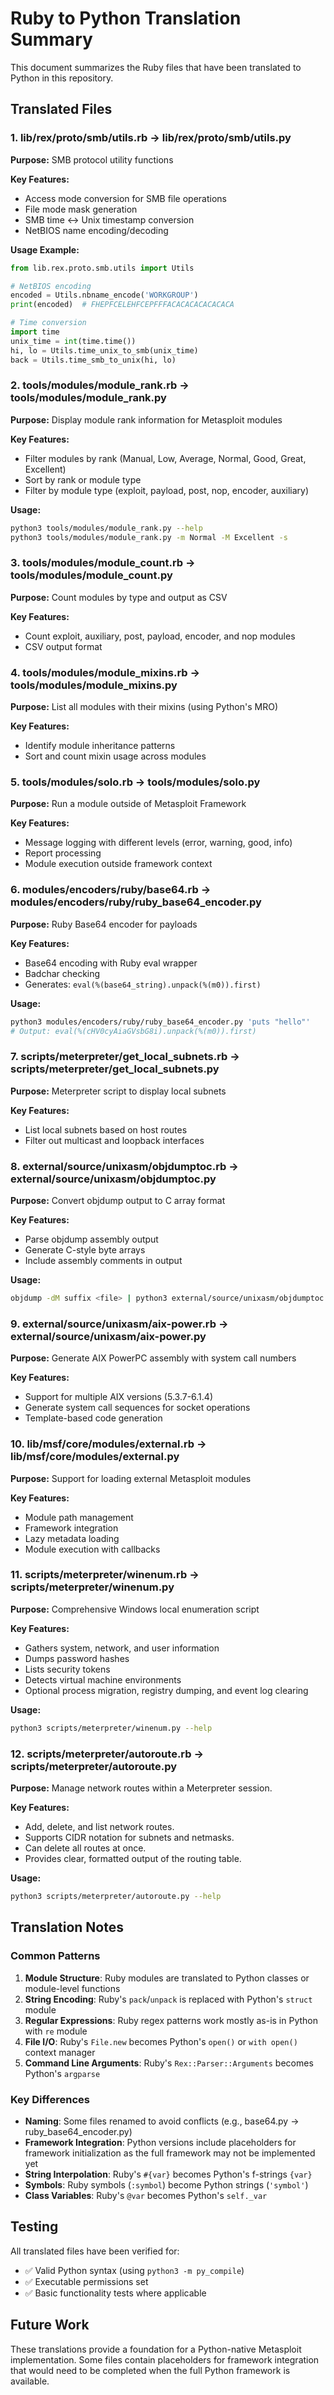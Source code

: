 # Ruby to Python Translation Summary

This document summarizes the Ruby files that have been translated to Python in this repository.

## Translated Files

### 1. lib/rex/proto/smb/utils.rb → lib/rex/proto/smb/utils.py
**Purpose:** SMB protocol utility functions

**Key Features:**
- Access mode conversion for SMB file operations
- File mode mask generation
- SMB time ↔ Unix timestamp conversion
- NetBIOS name encoding/decoding

**Usage Example:**
```python
from lib.rex.proto.smb.utils import Utils

# NetBIOS encoding
encoded = Utils.nbname_encode('WORKGROUP')
print(encoded)  # FHEPFCELEHFCEPFFFACACACACACACACA

# Time conversion
import time
unix_time = int(time.time())
hi, lo = Utils.time_unix_to_smb(unix_time)
back = Utils.time_smb_to_unix(hi, lo)
```

### 2. tools/modules/module_rank.rb → tools/modules/module_rank.py
**Purpose:** Display module rank information for Metasploit modules

**Key Features:**
- Filter modules by rank (Manual, Low, Average, Normal, Good, Great, Excellent)
- Sort by rank or module type
- Filter by module type (exploit, payload, post, nop, encoder, auxiliary)

**Usage:**
```bash
python3 tools/modules/module_rank.py --help
python3 tools/modules/module_rank.py -m Normal -M Excellent -s
```

### 3. tools/modules/module_count.rb → tools/modules/module_count.py
**Purpose:** Count modules by type and output as CSV

**Key Features:**
- Count exploit, auxiliary, post, payload, encoder, and nop modules
- CSV output format

### 4. tools/modules/module_mixins.rb → tools/modules/module_mixins.py
**Purpose:** List all modules with their mixins (using Python's MRO)

**Key Features:**
- Identify module inheritance patterns
- Sort and count mixin usage across modules

### 5. tools/modules/solo.rb → tools/modules/solo.py
**Purpose:** Run a module outside of Metasploit Framework

**Key Features:**
- Message logging with different levels (error, warning, good, info)
- Report processing
- Module execution outside framework context

### 6. modules/encoders/ruby/base64.rb → modules/encoders/ruby/ruby_base64_encoder.py
**Purpose:** Ruby Base64 encoder for payloads

**Key Features:**
- Base64 encoding with Ruby eval wrapper
- Badchar checking
- Generates: `eval(%(base64_string).unpack(%(m0)).first)`

**Usage:**
```bash
python3 modules/encoders/ruby/ruby_base64_encoder.py 'puts "hello"'
# Output: eval(%(cHV0cyAiaGVsbG8i).unpack(%(m0)).first)
```

### 7. scripts/meterpreter/get_local_subnets.rb → scripts/meterpreter/get_local_subnets.py
**Purpose:** Meterpreter script to display local subnets

**Key Features:**
- List local subnets based on host routes
- Filter out multicast and loopback interfaces

### 8. external/source/unixasm/objdumptoc.rb → external/source/unixasm/objdumptoc.py
**Purpose:** Convert objdump output to C array format

**Key Features:**
- Parse objdump assembly output
- Generate C-style byte arrays
- Include assembly comments in output

**Usage:**
```bash
objdump -dM suffix <file> | python3 external/source/unixasm/objdumptoc.py
```

### 9. external/source/unixasm/aix-power.rb → external/source/unixasm/aix-power.py
**Purpose:** Generate AIX PowerPC assembly with system call numbers

**Key Features:**
- Support for multiple AIX versions (5.3.7-6.1.4)
- Generate system call sequences for socket operations
- Template-based code generation

### 10. lib/msf/core/modules/external.rb → lib/msf/core/modules/external.py
**Purpose:** Support for loading external Metasploit modules

**Key Features:**
- Module path management
- Framework integration
- Lazy metadata loading
- Module execution with callbacks

### 11. scripts/meterpreter/winenum.rb → scripts/meterpreter/winenum.py
**Purpose:** Comprehensive Windows local enumeration script

**Key Features:**
- Gathers system, network, and user information
- Dumps password hashes
- Lists security tokens
- Detects virtual machine environments
- Optional process migration, registry dumping, and event log clearing

**Usage:**
```bash
python3 scripts/meterpreter/winenum.py --help
```

### 12. scripts/meterpreter/autoroute.rb → scripts/meterpreter/autoroute.py
**Purpose:** Manage network routes within a Meterpreter session.

**Key Features:**
- Add, delete, and list network routes.
- Supports CIDR notation for subnets and netmasks.
- Can delete all routes at once.
- Provides clear, formatted output of the routing table.

**Usage:**
```bash
python3 scripts/meterpreter/autoroute.py --help
```

## Translation Notes

### Common Patterns

1. **Module Structure**: Ruby modules are translated to Python classes or module-level functions
2. **String Encoding**: Ruby's `pack`/`unpack` is replaced with Python's `struct` module
3. **Regular Expressions**: Ruby regex patterns work mostly as-is in Python with `re` module
4. **File I/O**: Ruby's `File.new` becomes Python's `open()` or `with open()` context manager
5. **Command Line Arguments**: Ruby's `Rex::Parser::Arguments` becomes Python's `argparse`

### Key Differences

- **Naming**: Some files renamed to avoid conflicts (e.g., base64.py → ruby_base64_encoder.py)
- **Framework Integration**: Python versions include placeholders for framework initialization as the full framework may not be implemented yet
- **String Interpolation**: Ruby's `#{var}` becomes Python's f-strings `{var}`
- **Symbols**: Ruby symbols (`:symbol`) become Python strings (`'symbol'`)
- **Class Variables**: Ruby's `@var` becomes Python's `self._var`

## Testing

All translated files have been verified for:
- ✅ Valid Python syntax (using `python3 -m py_compile`)
- ✅ Executable permissions set
- ✅ Basic functionality tests where applicable

## Future Work

These translations provide a foundation for a Python-native Metasploit implementation. Some files contain placeholders for framework integration that would need to be completed when the full Python framework is available.
